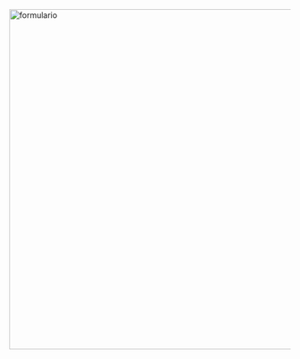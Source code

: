 
<img width="600" height="608" alt="formulario" src="https://github.com/user-attachments/assets/cca61f86-a705-4044-b1d9-2030ba695af4" />

